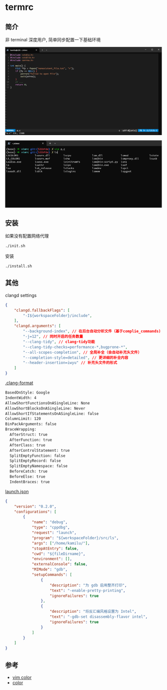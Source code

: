 # termrc

## 简介

非 terminal 深度用户, 简单同步配置一下基础环境

![20230402095215](https://raw.githubusercontent.com/learner-lu/picbed/master/20230402095215.png)

![20230619190807](https://raw.githubusercontent.com/learner-lu/picbed/master/20230619190807.png)

## 安装

如果没有配置网络代理

```bash
./init.sh
```

安装

```bash
./install.sh
```

## 其他

clangd settings

```json
{
    "clangd.fallbackFlags": [
        "-I${workspaceFolder}/include",
    ],
    "clangd.arguments": [
        "--background-index", // 在后台自动分析文件（基于complie_commands)
        "-j=12", // 同时开启的任务数量
        "--clang-tidy", // clang-tidy功能
        "--clang-tidy-checks=performance-*,bugprone-*",
        "--all-scopes-completion", // 全局补全（会自动补充头文件）
        "--completion-style=detailed", // 更详细的补全内容
        "--header-insertion=iwyu" // 补充头文件的形式
    ]
}
```

[.clang-format](./.clang-format)

```bash
BasedOnStyle: Google
IndentWidth: 4
AllowShortFunctionsOnASingleLine: None
AllowShortBlocksOnASingleLine: Never
AllowShortIfStatementsOnASingleLine: false
ColumnLimit: 120
BinPackArguments: false
BraceWrapping:
  AfterStruct: true
  AfterFunction: true
  AfterClass: true
  AfterControlStatement: true
  SplitEmptyFunction: false
  SplitEmptyRecord: false
  SplitEmptyNamespace: false
  BeforeCatch: true
  BeforeElse: true
  IndentBraces: true
```

[launch.json](./.vscode/launch.json)

```json
{
    "version": "0.2.0",
    "configurations": [
        {
            "name": "debug",
            "type": "cppdbg",
            "request": "launch",
            "program": "${workspaceFolder}/src/ls",
            "args": ["/home/kamilu/"],
            "stopAtEntry": false,
            "cwd": "${fileDirname}",
            "environment": [],
            "externalConsole": false,
            "MIMode": "gdb",
            "setupCommands": [
                {
                    "description": "为 gdb 启用整齐打印",
                    "text": "-enable-pretty-printing",
                    "ignoreFailures": true
                },
                {
                    "description": "将反汇编风格设置为 Intel",
                    "text": "-gdb-set disassembly-flavor intel",
                    "ignoreFailures": true
                }
            ]
        }
    ]
}
```

## 参考

- [vim color](https://vim.fandom.com/wiki/Xterm256_color_names_for_console_Vim)
- [color](https://www.ditig.com/256-colors-cheat-sheet)
